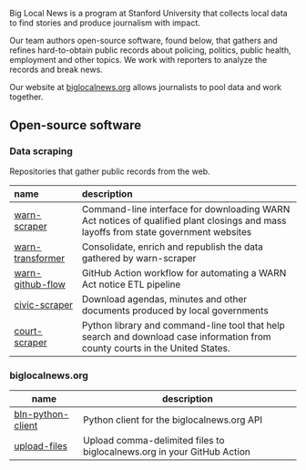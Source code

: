 Big Local News is a program at Stanford University that collects local data to find stories and produce journalism with impact.

Our team authors open-source software, found below, that gathers and refines hard-to-obtain public records about policing, politics, public health, employment and other topics. We work with reporters to analyze the records and break news.

Our website at [biglocalnews.org](https://biglocalnews.org/) allows journalists to pool data and work together.

## Open-source software

### Data scraping

Repositories that gather public records from the web.

| name             | description                                                                                                                         |
|:-----------------|:------------------------------------------------------------------------------------------------------------------------------------|
| [warn-scraper](https://github.com/biglocalnews/warn-scraper)     | Command-line interface for downloading WARN Act notices of qualified plant closings and mass layoffs from state government websites |
| [warn-transformer](https://github.com/biglocalnews/warn-transformer) | Consolidate, enrich and republish the data gathered by warn-scraper                                                                 |
| [warn-github-flow](https://github.com/biglocalnews/warn-github-flow) | GitHub Action workflow for automating a WARN Act notice ETL pipeline                                                                |
| [civic-scraper](https://github.com/biglocalnews/civic-scraper)    | Download agendas, minutes and other documents produced by local governments                                                         |
| [court-scraper](https://github.com/biglocalnews/court-scraper)    | Python library and command-line tool that help search and download case information from county courts in the United States.        |

### biglocalnews.org

| name                                                                   | description                                                            |
|------------------------------------------------------------------------|------------------------------------------------------------------------|
| [bln-python-client](https://github.com/biglocalnews/bln-python-client) | Python client for the biglocalnews.org API                             |
| [upload-files](https://github.com/biglocalnews/upload-files)           | Upload comma-delimited files to biglocalnews.org in your GitHub Action |
